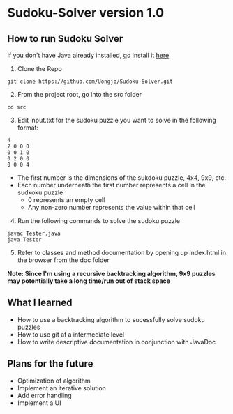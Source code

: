 # Sudoku-Solver version 1.0 

## How to run Sudoku Solver

If you don't have Java already installed, go install it [here](https://java.com/en/download/help/download_options.xml)

1. Clone the Repo

```
git clone https://github.com/Uongjo/Sudoku-Solver.git
```

2. From the project root, go into the src folder

```
cd src
```

3. Edit input.txt for the sudoku puzzle you want to solve in the following format:
```
4
2 0 0 0 
0 0 1 0
0 2 0 0
0 0 0 4
```
* The first number is the dimensions of the sukdoku puzzle, 4x4, 9x9, etc.
* Each number underneath the first number represents a cell in the sudkoku puzzle
  * 0 represents an empty cell
  * Any non-zero number represents the value within that cell
  
4. Run the following commands to solve the sudoku puzzle
```
javac Tester.java
java Tester
```

5. Refer to classes and method documentation by opening up index.html in the browser from the doc folder

**Note: Since I'm using a recursive backtracking algorithm, 9x9 puzzles may potentially take a long time/run out of stack space**

## What I learned

* How to use a backtracking algorithm to sucessfully solve sudoku puzzles
* How to use git at a intermediate level
* How to write descriptive documentation in conjunction with JavaDoc

## Plans for the future

* Optimization of algorithm
* Implement an iterative solution
* Add error handling
* Implement a UI
